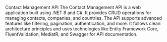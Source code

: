 Contact Management API
The Contact Management API is a web application built using .NET 8 and C#. It provides CRUD operations for managing contacts, companies, and countries. The API supports advanced features like filtering, pagination, authentication, and more. It follows clean architecture principles and uses technologies like Entity Framework Core, FluentValidation, MediatR, and Swagger for API documentation.
